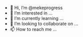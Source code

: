 - 👋 Hi, I’m @mekeprogress
- 👀 I’m interested in ...
- 🌱 I’m currently learning ...
- 💞️ I’m looking to collaborate on ...
- 📫 How to reach me ...

<!---
mekeprogress/mekeprogress is a ✨ special ✨ repository because its `README.md` (this file) appears on your GitHub profile.
You can click the Preview link to take a look at your changes.
--->
